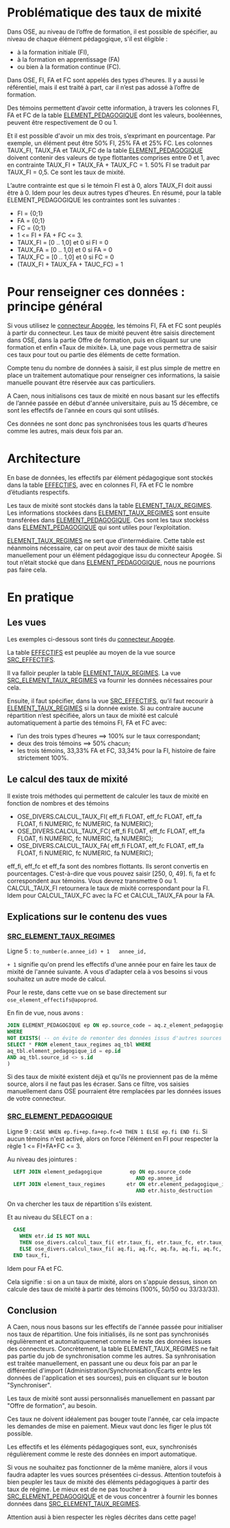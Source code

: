 # Problématique des taux de mixité
Dans OSE, au niveau de l’offre de formation, il est possible de spécifier, au niveau de chaque élément pédagogique, 
s'il est éligible :
- à la formation initiale (FI),
- à la formation en apprentissage (FA)
- ou bien à la formation continue (FC).

Dans OSE, FI, FA et FC sont appelés des types d’heures. Il y a aussi le référentiel, mais il est traité à part, 
car il n’est pas adossé à l’offre de formation.

Des témoins permettent d’avoir cette information, à travers les colonnes FI, FA et FC de la table 
[ELEMENT_PEDAGOGIQUE](Création-tables/ELEMENT_PEDAGOGIQUE.md) dont les valeurs, booléennes, peuvent être respectivement de 0 ou 1.

Et il est possible d'avoir un mix des trois, s’exprimant en pourcentage.
Par exemple, un élément peut être 50% FI, 25% FA et 25% FC. 
Les colonnes TAUX_FI, TAUX_FA et TAUX_FC de la table [ELEMENT_PEDAGOGIQUE](Création-tables/ELEMENT_PEDAGOGIQUE.md)
doivent contenir des valeurs de type flottantes comprises entre 0 et 1, 
avec en contrainte  TAUX_FI +  TAUX_FA +  TAUX_FC = 1. 50% FI se traduit par TAUX_FI = 0,5. Ce sont les taux de mixité.

L’autre contrainte est que si le témoin FI est à 0, alors TAUX_FI doit aussi être à 0. 
Idem pour les deux autres types d’heures.
En résumé, pour la table ELEMENT_PEDAGOGIQUE les contraintes sont les suivantes :
- FI = {0;1}
- FA = {0;1}
- FC = {0;1}
- 1 <= FI + FA + FC <= 3.
- TAUX_FI = \[0 .. 1,0\] et 0 si FI = 0
- TAUX_FA = \[0 .. 1,0\] et 0 si FA = 0
- TAUX_FC = \[0 .. 1,0\] et 0 si FC = 0
- (TAUX_FI + TAUX_FA + TAUC_FC) = 1

# Pour renseigner ces données : principe général

Si vous utilisez le [connecteur Apogée](Apogée/Connecteur.md), les témoins FI, FA et FC sont peuplés à partir du connecteur.
Les taux de mixité peuvent être saisis directement dans OSE, dans la partie Offre de formation, 
puis en cliquant sur une formation et enfin «Taux de mixité». 
Là, une page vous permettra de saisir ces taux pour tout ou partie des éléments de cette formation.

Compte tenu du nombre de données à saisir, il est plus simple de mettre en place un traitement automatique pour renseigner ces informations, 
la saisie manuelle pouvant être réservée aux cas particuliers.

A Caen, nous initialisons ces taux de mixité en nous basant sur les effectifs de l’année passée en début d'année universitaire,
puis au 15 décembre, ce sont les effectifs de l'année en cours qui sont utilisés.

Ces données ne sont donc pas synchronisées tous les quarts d'heures comme les autres, mais deux fois par an.

# Architecture

En base de données, les effectifs par élément pédagogique sont stockés dans la table [EFFECTIFS](Création-tables/EFFECTIFS.md), 
avec en colonnes FI, FA et FC le nombre d’étudiants respectifs.

Les taux de mixité sont stockés dans la table [ELEMENT_TAUX_REGIMES](Création-tables/ELEMENT_TAUX_REGIMES.md).
Les informations stockées dans [ELEMENT_TAUX_REGIMES](Création-tables/ELEMENT_TAUX_REGIMES.md) sont ensuite transférées 
dans [ELEMENT_PEDAGOGIQUE](Création-tables/ELEMENT_PEDAGOGIQUE.md).
Ces sont les taux stockéss dans [ELEMENT_PEDAGOGIQUE](Création-tables/ELEMENT_PEDAGOGIQUE.md) qui sont utiles pour l’exploitation.

[ELEMENT_TAUX_REGIMES](Création-tables/ELEMENT_TAUX_REGIMES.md) ne sert que d’intermédiaire. 
Cette table est néanmoins nécessaire, car on peut avoir des taux de mixité saisis manuellement pour un élément pédagogique issu du connecteur Apogée. 
Si tout n’était stocké que dans [ELEMENT_PEDAGOGIQUE](Création-tables/ELEMENT_PEDAGOGIQUE.md), nous ne pourrions pas faire cela.

# En pratique

## Les vues

Les exemples ci-dessous sont tirés du [connecteur Apogée](Apogée/Connecteur.md).

La table [EFFECTIFS](Création-tables/EFFECTIFS.md) est peuplée au moyen de la vue source 
[SRC_EFFECTIFS](Apogée/SRC_EFFECTIFS.sql).

Il va falloir peupler la table [ELEMENT_TAUX_REGIMES](Création-tables/ELEMENT_TAUX_REGIMES.md). 
La vue [SRC_ELEMENT_TAUX_REGIMES](Apogée/SRC_ELEMENT_TAUX_REGIMES.sql) va fournir les données nécessaires pour cela.

Ensuite, il faut spécifier, dans la vue [SRC_EFFECTIFS](Apogée/SRC_ELEMENT_PEDAGOGIQUE.sql), qu’il faut recourir à
[ELEMENT_TAUX_REGIMES](Création-tables/ELEMENT_TAUX_REGIMES.md) si la donnée existe. 
Si au contraire aucune répartition n’est spécifiée, alors un taux de mixité est calculé automatiquement à partie des témoins FI, FA et FC avec:
- l’un des trois types d’heures ==> 100% sur le taux correspondant;
- deux des trois témoins ==> 50% chacun;
- les trois témoins, 33,33% FA et FC, 33,34% pour la FI, histoire de faire strictement 100%.

## Le calcul des taux de mixité

Il existe trois méthodes qui permettent de calculer les taux de mixité en fonction de nombres et des témoins
- OSE_DIVERS.CALCUL_TAUX_FI( eff_fi FLOAT, eff_fc FLOAT, eff_fa FLOAT, fi NUMERIC, fc NUMERIC, fa NUMERIC);
- OSE_DIVERS.CALCUL_TAUX_FC( eff_fi FLOAT, eff_fc FLOAT, eff_fa FLOAT, fi NUMERIC, fc NUMERIC, fa NUMERIC);
- OSE_DIVERS.CALCUL_TAUX_FA( eff_fi FLOAT, eff_fc FLOAT, eff_fa FLOAT, fi NUMERIC, fc NUMERIC, fa NUMERIC);

eff_fi, eff_fc et eff_fa sont des nombres flottants. Ils seront convertis en pourcentages. C'est-à-dire que vous pouvez saisir \[250, 0, 49\].
fi, fa et fc correspondent aux témoins. Vous devrez transmettre 0 ou 1. CALCUL_TAUX_FI retournera le taux de mixité correspondant pour la FI.
Idem pour CALCUL_TAUX_FC avec la FC et CALCUL_TAUX_FA pour la FA.

## Explications sur le contenu des vues

### [SRC_ELEMENT_TAUX_REGIMES](Apogée/SRC_ELEMENT_TAUX_REGIMES.sql)

Ligne 5 :
`to_number(e.annee_id) + 1   annee_id,`

`+ 1` signifie qu'on prend les effectifs d'une année pour en faire les taux de mixité de l'année suivante.
A vous d'adapter cela à vos besoins si vous souhaitez un autre mode de calcul.

Pour le reste, dans cette vue on se base directement sur `ose_element_effectifs@apoprod`.

En fin de vue, nous avons :
```sql
JOIN ELEMENT_PEDAGOGIQUE ep ON ep.source_code = aq.z_element_pedagogique_id AND ep.annee_id = aq.annee_id
WHERE
NOT EXISTS( -- on évite de remonter des données issus d'autres sources pour le pas risquer de les écraser!!
SELECT * FROM element_taux_regimes aq_tbl WHERE
aq_tbl.element_pedagogique_id = ep.id
AND aq_tbl.source_id <> s.id
)
```

Si des taux de mixité existent déjà et qu'ils ne proviennent pas de la même source, alors il ne faut pas les écraser.
Sans ce filtre, vos saisies manuellement dans OSE pourraient être remplacées par les données issues de votre connecteur.

### [SRC_ELEMENT_PEDAGOGIQUE](Apogée/SRC_ELEMENT_PEDAGOGIQUE.sql)

Ligne 9 : `CASE WHEN ep.fi+ep.fa+ep.fc=0 THEN 1 ELSE ep.fi END fi`.
Si aucun témoins n'est activé, alors on force l'élément en FI pour respecter la règle 1 <= FI+FA+FC <= 3.

Au niveau des jointures :
```sql
  LEFT JOIN element_pedagogique         ep ON ep.source_code             = aq.source_code
                                          AND ep.annee_id                = aq.annee_id
  LEFT JOIN element_taux_regimes       etr ON etr.element_pedagogique_id = ep.id
                                          AND etr.histo_destruction      IS NULL
```

On va chercher les taux de répartition s'ils existent.

Et au niveau du SELECT on a :

```sql
  CASE
    WHEN etr.id IS NOT NULL
    THEN ose_divers.calcul_taux_fi( etr.taux_fi, etr.taux_fc, etr.taux_fa, aq.fi, aq.fc, aq.fa )
    ELSE ose_divers.calcul_taux_fi( aq.fi, aq.fc, aq.fa, aq.fi, aq.fc, aq.fa )
  END taux_fi,
```
Idem pour FA et FC.

Cela signifie : si on a un taux de mixité, alors on s'appuie dessus, sinon on calcule des taux de mixité à partir des témoins (100%, 50/50 ou 33/33/33).

## Conclusion

A Caen, nous nous basons sur les effectifs de l'année passée pour initialiser nos taux de répartition.
Une fois initialisés, ils ne sont pas synchronisés régulièrement et automatiquemenet comme le reste des données issues des connecteurs.
Concrètement, la table ELEMENT_TAUX_REGIMES ne fait pas partie du job de synchronisation comme les autres. Sa synhronisation est traitée manuellement,
en passant une ou deux fois par an par le différentiel d'import 
(Administration/Synchronisation/Écarts entre les données de l'application et ses sources), puis en cliquant sur le bouton "Synchroniser".

Les taux de mixité sont aussi personnalisés manuellement en passant par "Offre de formation", au besoin.

Ces taux ne doivent idéalement pas bouger toute l'année, car cela impacte les demandes de mise en paiement. Mieux vaut donc les figer le plus tôt possible.

Les effectifs et les éléments pédagogiques sont, eux, synchronisés régulièrement comme le reste des données en import automatique.

Si vous ne souhaitez pas fonctionner de la même manière, alors il vous faudra adapter les vues sources présentées ci-dessus.
Attention toutefois à bien peupler les taux de mixité des éléments pédagogiques à partir des taux de régime.
Le mieux est de ne pas toucher à [SRC_ELEMENT_PEDAGOGIQUE](Apogée/SRC_ELEMENT_PEDAGOGIQUE.sql) et de vous concentrer à fournir 
les bonnes données dans [SRC_ELEMENT_TAUX_REGIMES](Apogée/SRC_ELEMENT_TAUX_REGIMES.sql).

Attention ausi à bien respecter les règles décrites dans cette page!